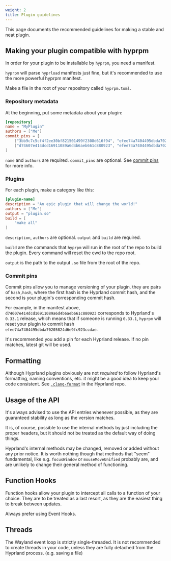 ```yaml
---
weight: 2
title: Plugin guidelines
---
```


This page documents the recommended guidelines for making a stable and neat
plugin.

## Making your plugin compatible with hyprpm

In order for your plugin to be installable by `hyprpm`, you need a manifest.

`hyprpm` will parse `hyprload` manifests just fine, but it's recommended to use
the more powerful hyprpm manifest.

Make a file in the root of your repository called `hyprpm.toml`.

### Repository metadata

At the beginning, put some metadata about your plugin:

```toml
[repository]
name = "MyPlugin"
authors = ["Me"]
commit_pins = [
    ["3bb9c7c5cf4f2ee30bf821501499f2308d616f94", "efee74a7404495dbda70205824d6e9fc923ccdae"],
    ["d74607e414dcd16911089a6d4b6aeb661c880923", "efee74a7404495dbda70205824d6e9fc923ccdae"]
]
```

`name` and `authors` are required. `commit_pins` are optional. See
[commit pins](#commit-pins) for more info.

### Plugins

For each plugin, make a category like this:

```toml
[plugin-name]
description = "An epic plugin that will change the world!"
authors = ["Me"]
output = "plugin.so"
build = [
    "make all"
]
```

`description`, `authors` are optional. `output` and `build` are required.

`build` are the commands that `hyprpm` will run in the root of the repo to build
the plugin. Every command will reset the cwd to the repo root.

`output` is the path to the output `.so` file from the root of the repo.

### Commit pins

Commit pins allow you to manage versioning of your plugin. they are pairs of
`hash,hash`, where the first hash is the Hyprland commit hash, and the second is
your plugin's corresponding commit hash.

For example, in the manifest above, `d74607e414dcd16911089a6d4b6aeb661c880923`
corresponds to Hyprland's `0.33.1` release, which means that if someone is
running `0.33.1`, `hyprpm` will reset your plugin to commit hash
`efee74a7404495dbda70205824d6e9fc923ccdae`.

It's recommended you add a pin for each Hyprland release. If no pin matches,
latest git will be used.

## Formatting

Although Hyprland plugins obviously are not _required_ to follow Hyprland's
formatting, naming conventions, etc. it might be a good idea to keep your code
consistent. See
[`.clang-format`](https://github.com/hyprwm/Hyprland/blob/main/.clang-format) in
the Hyprland repo.

## Usage of the API

It's always advised to use the API entries whenever possible, as they are
guaranteed stability as long as the version matches.

It is, of course, possible to use the internal methods by just including the
proper headers, but it should not be treated as the default way of doing things.

Hyprland's internal methods may be changed, removed or added without any prior
notice. It is worth nothing though that methods that "seem" fundamental, like
e.g. `focusWindow` or `mouseMoveUnified` probably are, and are unlikely to
change their general method of functioning.

## Function Hooks

Function hooks allow your plugin to intercept all calls to a function of your
choice. They are to be treated as a last resort, as they are the easiest thing
to break between updates.

Always prefer using Event Hooks.

## Threads

The Wayland event loop is strictly single-threaded. It is not recommended to
create threads in your code, unless they are fully detached from the Hyprland
process. (e.g. saving a file)
